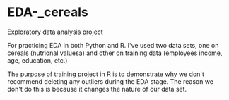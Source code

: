 # EDA-_cereals
Exploratory data analysis project

For practicing EDA in both Python and R. I've used two data sets, one on cereals (nutrional valuesa) and other on training data (employees income, age, education, etc.) 

The purpose of training project in R is to demonstrate why we don't recommend deleting any outliers during the EDA stage. The reason we don't do this is because it changes the nature of our data set.
